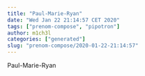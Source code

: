 ```yaml
---
title: "Paul-Marie-Ryan"
date: "Wed Jan 22 21:14:57 CET 2020"
tags: ["prenom-compose", "pipotron"]
author: m1ch3l
categories: ["generated"]
slug: "prenom-compose/2020-01-22-21:14:57"
---
```


Paul-Marie-Ryan
